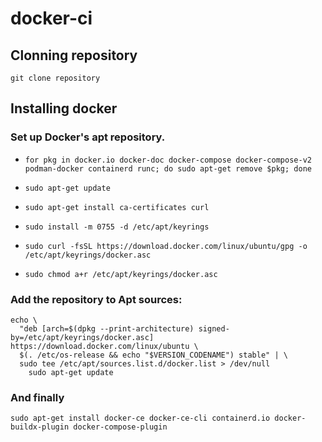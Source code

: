# docker-ci
## Clonning repository
`git clone repository`

## Installing docker
### Set up Docker's apt repository.
- `for pkg in docker.io docker-doc docker-compose docker-compose-v2 podman-docker containerd runc; do sudo apt-get remove $pkg; done`

- `sudo apt-get update`

- `sudo apt-get install ca-certificates curl`

- `sudo install -m 0755 -d /etc/apt/keyrings`

- `sudo curl -fsSL https://download.docker.com/linux/ubuntu/gpg -o /etc/apt/keyrings/docker.asc`

- `sudo chmod a+r /etc/apt/keyrings/docker.asc`

### Add the repository to Apt sources:
~~~
echo \
  "deb [arch=$(dpkg --print-architecture) signed-by=/etc/apt/keyrings/docker.asc] https://download.docker.com/linux/ubuntu \
  $(. /etc/os-release && echo "$VERSION_CODENAME") stable" | \
  sudo tee /etc/apt/sources.list.d/docker.list > /dev/null
    sudo apt-get update
~~~

### And finally
~~~
sudo apt-get install docker-ce docker-ce-cli containerd.io docker-buildx-plugin docker-compose-plugin
~~~
